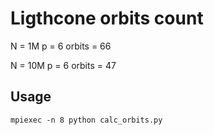 # Ligthcone orbits count

N = 1M
p = 6
orbits = 66

N = 10M
p = 6
orbits = 47

## Usage

```
mpiexec -n 8 python calc_orbits.py
```
